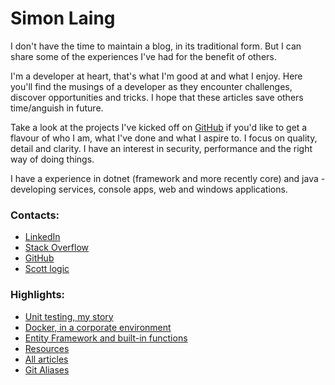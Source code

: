 # Simon Laing

I don't have the time to maintain a blog, in its traditional form. But I can share some of the experiences I've had for the benefit of others.

I'm a developer at heart, that's what I'm good at and what I enjoy. Here you'll find the musings of a developer as they encounter challenges, discover opportunities and tricks. I hope that these articles save others time/anguish in future.

Take a look at the projects I've kicked off on [GitHub](https://github.com/laingsimon) if you'd like to get a flavour of who I am, what I've done and what I aspire to. I focus on quality, detail and clarity. I have an interest in security, performance and the right way of doing things.

I have a experience in dotnet (framework and more recently core) and java - developing services, console apps, web and windows applications. 

### Contacts:
- [LinkedIn](https://www.linkedin.com/in/simon-laing-780a1b141)
- [Stack Overflow](https://stackoverflow.com/users/774554/simon-laing)
- [GitHub](https://github.com/laingsimon)
- [Scott logic](https://blog.scottlogic.com/slaing/)

### Highlights:
- [Unit testing, my story](unit-testing-my-story)
- [Docker, in a corporate environment](docker-in-a-corporate-environment)
- [Entity Framework and built-in functions](EF-and-built-in-functions)
- [Resources](resources)
- [All articles](https://github.com/laingsimon/blog)
- [Git Aliases](GitAliases)
